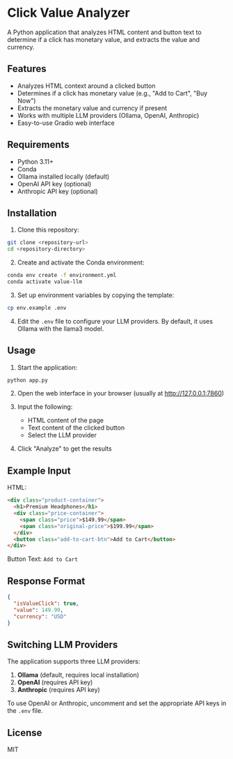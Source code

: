 # Click Value Analyzer

A Python application that analyzes HTML content and button text to determine if a click has monetary value, and extracts the value and currency.

## Features

- Analyzes HTML context around a clicked button
- Determines if a click has monetary value (e.g., "Add to Cart", "Buy Now")
- Extracts the monetary value and currency if present
- Works with multiple LLM providers (Ollama, OpenAI, Anthropic)
- Easy-to-use Gradio web interface

## Requirements

- Python 3.11+
- Conda
- Ollama installed locally (default)
- OpenAI API key (optional)
- Anthropic API key (optional)

## Installation

1. Clone this repository:
```bash
git clone <repository-url>
cd <repository-directory>
```

2. Create and activate the Conda environment:
```bash
conda env create -f environment.yml
conda activate value-llm
```

3. Set up environment variables by copying the template:
```bash
cp env.example .env
```

4. Edit the `.env` file to configure your LLM providers. By default, it uses Ollama with the llama3 model.

## Usage

1. Start the application:
```bash
python app.py
```

2. Open the web interface in your browser (usually at http://127.0.0.1:7860)

3. Input the following:
   - HTML content of the page
   - Text content of the clicked button
   - Select the LLM provider

4. Click "Analyze" to get the results

## Example Input

HTML:
```html
<div class="product-container">
  <h1>Premium Headphones</h1>
  <div class="price-container">
    <span class="price">$149.99</span>
    <span class="original-price">$199.99</span>
  </div>
  <button class="add-to-cart-btn">Add to Cart</button>
</div>
```

Button Text: `Add to Cart`

## Response Format

```json
{
  "isValueClick": true,
  "value": 149.99,
  "currency": "USD"
}
```

## Switching LLM Providers

The application supports three LLM providers:

1. **Ollama** (default, requires local installation)
2. **OpenAI** (requires API key)
3. **Anthropic** (requires API key)

To use OpenAI or Anthropic, uncomment and set the appropriate API keys in the `.env` file.

## License

MIT 